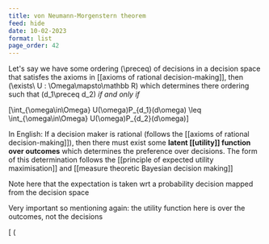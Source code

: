 ```yaml
---
title: von Neumann-Morgenstern theorem
feed: hide
date: 10-02-2023
format: list
page_order: 42
---
```



Let's say we have some ordering  \(\preceq\)  of decisions in a decision space that satisfes the axioms in [[axioms of rational decision-making]], then  \(\exists\ U : \Omega\mapsto\mathbb R\)  which determines there ordering such that  \(d_1\preceq d_2\)  *if and only if*  

\[\int_{\omega\in\Omega} U(\omega)P_{d_1}(d\omega) \leq \int_{\omega\in\Omega} U(\omega)P_{d_2}(d\omega)\]


In English:
	If a decision maker is rational (follows the [[axioms of rational decision-making]]), then there must exist some **latent [[utility]] function over outcomes** which determines the preference over decisions. The form of this determination follows the [[principle of expected utility maximisation]] and [[measure theoretic Bayesian decision making]]

Note here that the expectation is taken wrt a probability decision mapped from the decision space

Very important so mentioning again: the utility function here is over the outcomes, not the decisions

\[ \(